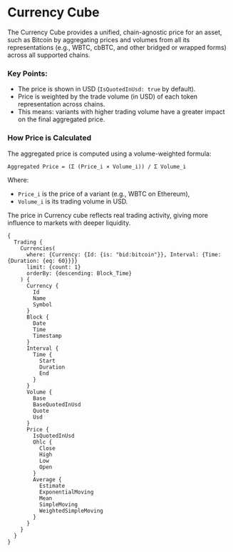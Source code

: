 # Currency Cube

The Currency Cube provides a unified, chain-agnostic price for an asset, such as Bitcoin by aggregating prices and volumes from all its representations (e.g., WBTC, cbBTC, and other bridged or wrapped forms) across all supported chains.

### Key Points:

- The price is shown in USD (`IsQuotedInUsd: true` by default).
- Price is weighted by the trade volume (in USD) of each token representation across chains.
- This means: variants with higher trading volume have a greater impact on the final aggregated price.

### How Price is Calculated

The aggregated price is computed using a volume-weighted formula:

```
Aggregated Price = (Σ (Price_i × Volume_i)) / Σ Volume_i

```

Where:

- `Price_i` is the price of a variant (e.g., WBTC on Ethereum),
- `Volume_i` is its trading volume in USD.

The price in Currency cube reflects real trading activity, giving more influence to markets with deeper liquidity.

```
{
  Trading {
    Currencies(
      where: {Currency: {Id: {is: "bid:bitcoin"}}, Interval: {Time: {Duration: {eq: 60}}}}
      limit: {count: 1}
      orderBy: {descending: Block_Time}
    ) {
      Currency {
        Id
        Name
        Symbol
      }
      Block {
        Date
        Time
        Timestamp
      }
      Interval {
        Time {
          Start
          Duration
          End
        }
      }
      Volume {
        Base
        BaseQuotedInUsd
        Quote
        Usd
      }
      Price {
        IsQuotedInUsd
        Ohlc {
          Close
          High
          Low
          Open
        }
        Average {
          Estimate
          ExponentialMoving
          Mean
          SimpleMoving
          WeightedSimpleMoving
        }
      }
    }
  }
}


```
